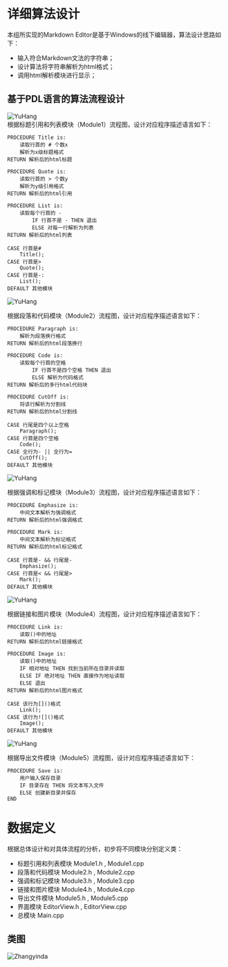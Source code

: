 # 详细算法设计        
本组所实现的Markdown Editor是基于Windows的线下编辑器，算法设计思路如下：        
- 输入符合Markdown文法的字符串；               
- 设计算法将字符串解析为html格式；      
- 调用html解析模块进行显示；         

## 基于PDL语言的算法流程设计       
![YuHang](https://github.com/YuHang0121151624/Markdown-Editor-01/blob/master/img/2.jpg)       
根据标题引用和列表模块（Module1）流程图，设计对应程序描述语言如下：		

	PROCEDURE Title is:
		读取行首的 # 个数x
		解析为x级标题格式
	RETURN 解析后的html标题        

	PROCEDURE Quote is:
		读取行首的 > 个数y
		解析为y级引用格式
	RETURN 解析后的html引用        

	PROCEDURE List is:
		读取每个行首的 - 
			IF 行首不是 - THEN 退出
			ELSE 对每一行解析为列表
	RETURN 解析后的html列表        

	CASE 行首是# 
		Title();
	CASE 行首是>
		Quote();
	CASE 行首是-:
		List();
	DEFAULT 其他模块

![YuHang](https://github.com/YuHang0121151624/Markdown-Editor-01/blob/master/img/3.jpg)         

根据段落和代码模块（Module2）流程图，设计对应程序描述语言如下：		

	PROCEDURE Paragraph is:
		解析为段落换行格式
	RETURN 解析后的html段落换行        

	PROCEDURE Code is:
		读取每个行首的空格
			IF 行首不是四个空格 THEN 退出
			ELSE 解析为代码格式
	RETURN 解析后的多行html代码块        

	PROCEDURE CutOff is:
		将该行解析为分割线 
	RETURN 解析后的html分割线        

	CASE 行尾是四个以上空格 
		Paragraph();
	CASE 行首是四个空格
		Code();
	CASE 全行为- || 全行为=
		CutOff();
	DEFAULT 其他模块
![YuHang](https://github.com/YuHang0121151624/Markdown-Editor-01/blob/master/img/4.jpg)       	  

根据强调和标记模块（Module3）流程图，设计对应程序描述语言如下：		

	PROCEDURE Emphasize is:
		中间文本解析为强调格式
	RETURN 解析后的html强调格式        

	PROCEDURE Mark is:
		中间文本解析为标记格式
	RETURN 解析后的html标记格式                

	CASE 行首是- && 行尾是-
		Emphasize();
	CASE 行首是< && 行尾是>
		Mark();
	DEFAULT 其他模块
![YuHang](https://github.com/YuHang0121151624/Markdown-Editor-01/blob/master/img/5.jpg)       		

根据链接和图片模块（Module4）流程图，设计对应程序描述语言如下：		

	PROCEDURE Link is:
		读取()中的地址
	RETURN 解析后的html链接格式        

	PROCEDURE Image is:
		读取()中的地址
		IF 相对地址 THEN 找到当前所在目录并读取
		ELSE IF 绝对地址 THEN 直接作为地址读取
		ELSE 退出 
	RETURN 解析后的html图片格式                

	CASE 该行为[]()格式
		Link();
	CASE 该行为![]()格式
		Image();
	DEFAULT 其他模块
![YuHang](https://github.com/YuHang0121151624/Markdown-Editor-01/blob/master/img/6.jpg)         	

根据导出文件模块（Module5）流程图，设计对应程序描述语言如下：		

	PROCEDURE Save is:
		用户输入保存目录
		IF 目录存在 THEN 将文本写入文件
		ELSE 创建新目录并保存
	END                      

# 数据定义         

根据总体设计和对具体流程的分析，初步将不同模块分别定义类：      
- 标题引用和列表模块 Module1.h , Module1.cpp         
- 段落和代码模块 Module2.h , Module2.cpp         
- 强调和标记模块 Module3.h , Module3.cpp         
- 链接和图片模块 Module4.h , Module4.cpp         
- 导出文件模块 Module5.h , Module5.cpp         
- 界面模块 EditorView.h , EditorView.cpp         
- 总模块 Main.cpp       

## 类图

![Zhangyinda](https://github.com/YuHang0121151624/Markdown-Editor-01/blob/master/img/class%20Diagram.png)
